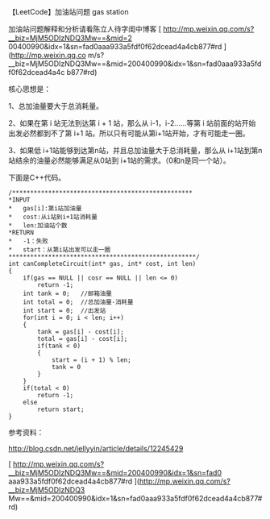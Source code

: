 【LeetCode】加油站问题 gas station

加油站问题解释和分析请看陈立人待字闺中博客 [ http://mp.weixin.qq.com/s?__biz=MjM5ODIzNDQ3Mw==&mid=2
00400990&idx=1&sn=fad0aaa933a5fdf0f62dcead4a4cb877#rd ](http://mp.weixin.qq.co
m/s?__biz=MjM5ODIzNDQ3Mw==&mid=200400990&idx=1&sn=fad0aaa933a5fdf0f62dcead4a4c
b877#rd)

  

核心思想是：

1、总加油量要大于总消耗量。

2、如果在第 i 站无法到达第 i + 1 站，那么从 i-1，i-2……等第 i 站前面的站开始出发必然都到不了第 i+1
站。所以只有可能从第i+1站开始，才有可能走一圈。

3、如果低 i+1站能够到达第n站，并且总加油量大于总消耗量，那么从 i+1站到第n站结余的油量必然能够满足从0站到 i+1站的需求。（0和n是同一个站）。

  

下面是C++代码。

    
    
    /**************************************************
    *INPUT
    *	gas[i]:第i站加油量
    *	cost:从i站到i+1站消耗量
    *	len:加油站个数
    *RETURN
    *	-1：失败
    *	start：从第i站出发可以走一圈
    ****************************************************/
    int canCompleteCircuit(int* gas, int* cost, int len)
    {
    	if(gas == NULL || cosr == NULL || len <= 0)
    		return -1;
    	int tank = 0;	//邮箱油量
    	int total = 0;  //总加油量-消耗量
    	int start = 0;  //出发站
    	for(int i = 0; i < len; i++)
    	{
    		tank = gas[i] - cost[i];
    		total = gas[i] - cost[i];
    		if(tank < 0)
    		{
    			start = (i + 1) % len;
    			tank = 0
    		}
    	}
    	if(total < 0)
    		return -1;
    	else
    		return start;
    }

  

参考资料：

[ http://blog.csdn.net/jellyyin/article/details/12245429
](http://blog.csdn.net/jellyyin/article/details/12245429)  

[ http://mp.weixin.qq.com/s?__biz=MjM5ODIzNDQ3Mw==&mid=200400990&idx=1&sn=fad0
aaa933a5fdf0f62dcead4a4cb877#rd ](http://mp.weixin.qq.com/s?__biz=MjM5ODIzNDQ3
Mw==&mid=200400990&idx=1&sn=fad0aaa933a5fdf0f62dcead4a4cb877#rd)  

